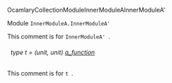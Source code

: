 OcamlaryCollectionModuleInnerModuleAInnerModuleA'

 Module `InnerModuleA.InnerModuleA'`


This comment is for `InnerModuleA'
`.

<a id="type-t"></a>
###### &nbsp; type t = (unit, unit) [a_function](#type-a_function)

This comment is for `t
`.


